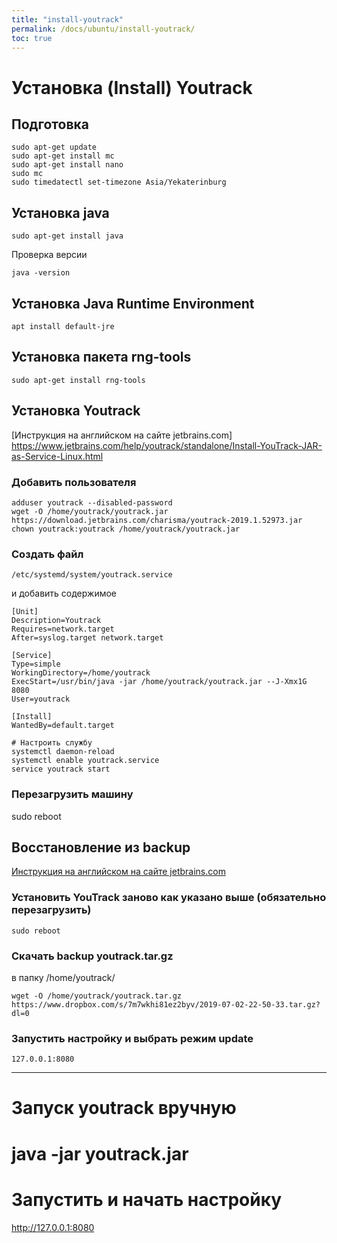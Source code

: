 ```yaml
---
title: "install-youtrack"
permalink: /docs/ubuntu/install-youtrack/
toc: true
---
```


# Установка (Install) Youtrack

## Подготовка
```
sudo apt-get update    
sudo apt-get install mc
sudo apt-get install nano
sudo mc
sudo timedatectl set-timezone Asia/Yekaterinburg
```

## Установка java
```
sudo apt-get install java
```
Проверка версии
```
java -version
```

## Установка Java Runtime Environment
```
apt install default-jre
```

## Установка пакета rng-tools
```
sudo apt-get install rng-tools
```

## Установка Youtrack
[Инструкция на английском на сайте jetbrains.com] https://www.jetbrains.com/help/youtrack/standalone/Install-YouTrack-JAR-as-Service-Linux.html

### Добавить пользователя
```
adduser youtrack --disabled-password
wget -O /home/youtrack/youtrack.jar https://download.jetbrains.com/charisma/youtrack-2019.1.52973.jar
chown youtrack:youtrack /home/youtrack/youtrack.jar
```

### Создать файл
```
/etc/systemd/system/youtrack.service
```
и добавить содержимое
```
[Unit]
Description=Youtrack
Requires=network.target
After=syslog.target network.target

[Service]
Type=simple
WorkingDirectory=/home/youtrack
ExecStart=/usr/bin/java -jar /home/youtrack/youtrack.jar --J-Xmx1G 8080
User=youtrack

[Install]
WantedBy=default.target

# Настроить службу
systemctl daemon-reload
systemctl enable youtrack.service
service youtrack start
```

### Перезагрузить машину
sudo reboot

## Восстановление из backup
[Инструкция на английском на сайте jetbrains.com](https://www.jetbrains.com/help/youtrack/standalone/Restore-JAR-Installation.html)

### Установить YouTrack заново как указано выше (обязательно перезагрузить)
```
sudo reboot
```

### Скачать backup youtrack.tar.gz
в папку /home/youtrack/
```
wget -O /home/youtrack/youtrack.tar.gz https://www.dropbox.com/s/7m7wkhi81ez2byv/2019-07-02-22-50-33.tar.gz?dl=0
```

### Запустить настройку и выбрать режим update
```
127.0.0.1:8080
```
-----------------
# Запуск youtrack вручную
# java -jar youtrack.jar

# Запустить и начать настройку
http://127.0.0.1:8080
